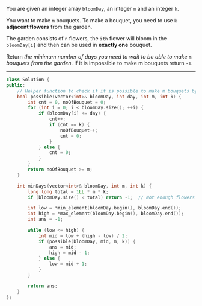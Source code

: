 You are given an integer array `bloomDay`, an integer `m` and an integer `k`.

You want to make `m` bouquets. To make a bouquet, you need to use `k` **adjacent flowers** from the garden.

The garden consists of `n` flowers, the `ith` flower will bloom in the `bloomDay[i]` and then can be used in **exactly one** bouquet.

Return _the minimum number of days you need to wait to be able to make_ `m` _bouquets from the garden_. If it is impossible to make m bouquets return `-1`.

---
```cpp
class Solution {
public:
    // Helper function to check if it is possible to make m bouquets by 'day'
    bool possible(vector<int>& bloomDay, int day, int m, int k) {
        int cnt = 0, noOfBouquet = 0;
        for (int i = 0; i < bloomDay.size(); ++i) {
            if (bloomDay[i] <= day) {
                cnt++;
                if (cnt == k) {
                    noOfBouquet++;
                    cnt = 0;
                }
            } else {
                cnt = 0;
            }
        }
        return noOfBouquet >= m;
    }

    int minDays(vector<int>& bloomDay, int m, int k) {
        long long total = 1LL * m * k;
        if (bloomDay.size() < total) return -1;  // Not enough flowers

        int low = *min_element(bloomDay.begin(), bloomDay.end());
        int high = *max_element(bloomDay.begin(), bloomDay.end());
        int ans = -1;

        while (low <= high) {
            int mid = low + (high - low) / 2;
            if (possible(bloomDay, mid, m, k)) {
                ans = mid;
                high = mid - 1;
            } else {
                low = mid + 1;
            }
        }

        return ans;
    }
};

```